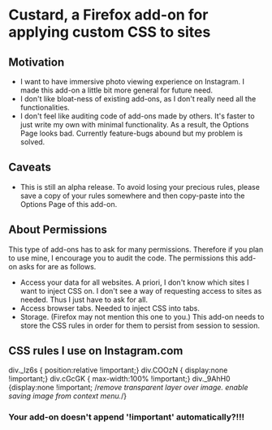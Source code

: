 # Custard, a Firefox add-on for applying custom CSS to sites
## Motivation
- I want to have immersive photo viewing experience on Instagram. I made this add-on a little bit more general for future need.
- I don't like bloat-ness of existing add-ons, as I don't really need all the functionalities.
- I don't feel like auditing code of add-ons made by others. It's faster to just write my own with minimal functionality. As a result, the Options Page looks bad. Currently feature-bugs abound but my problem is solved.
## Caveats
- This is still an alpha release. To avoid losing your precious rules, please save a copy of your rules somewhere and then copy-paste into the Options Page of this add-on.
## About Permissions
This type of add-ons has to ask for many permissions. Therefore if you plan to use mine, I encourage you to audit the code. The permissions this add-on asks for are as follows.
- Access your data for all websites. A priori, I don't know which sites I want to inject CSS on. I don't see a way of requesting access to sites as needed. Thus I just have to ask for all.
- Access browser tabs. Needed to inject CSS into tabs.
- Storage. (Firefox may not mention this one to you.) This add-on needs to store the CSS rules in order for them to persist from session to session.
## CSS rules I use on Instagram.com
div._lz6s { position:relative !important;}
div.COOzN { display:none !important;}
div.cGcGK { max-width:100% !important;}
div._9AhH0 {display:none !important; 
/*remove transparent layer over image. enable saving image from context menu.*/}
### Your add-on doesn't append '!important' automatically?!!!
